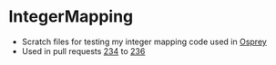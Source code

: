 # IntegerMapping
* Scratch files for testing my integer mapping code used in [Osprey](https://github.com/msmbuilder/osprey)
* Used in pull requests [234](https://github.com/msmbuilder/osprey/pull/234) to [236](https://github.com/msmbuilder/osprey/pull/236)
